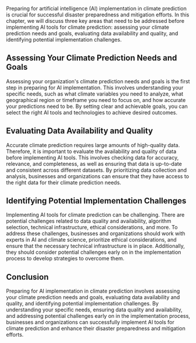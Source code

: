 

Preparing for artificial intelligence (AI) implementation in climate prediction is crucial for successful disaster preparedness and mitigation efforts. In this chapter, we will discuss three key areas that need to be addressed before implementing AI tools for climate prediction: assessing your climate prediction needs and goals, evaluating data availability and quality, and identifying potential implementation challenges.

Assessing Your Climate Prediction Needs and Goals
-------------------------------------------------

Assessing your organization's climate prediction needs and goals is the first step in preparing for AI implementation. This involves understanding your specific needs, such as what climate variables you need to analyze, what geographical region or timeframe you need to focus on, and how accurate your predictions need to be. By setting clear and achievable goals, you can select the right AI tools and technologies to achieve desired outcomes.

Evaluating Data Availability and Quality
----------------------------------------

Accurate climate prediction requires large amounts of high-quality data. Therefore, it is important to evaluate the availability and quality of data before implementing AI tools. This involves checking data for accuracy, relevance, and completeness, as well as ensuring that data is up-to-date and consistent across different datasets. By prioritizing data collection and analysis, businesses and organizations can ensure that they have access to the right data for their climate prediction needs.

Identifying Potential Implementation Challenges
-----------------------------------------------

Implementing AI tools for climate prediction can be challenging. There are potential challenges related to data quality and availability, algorithm selection, technical infrastructure, ethical considerations, and more. To address these challenges, businesses and organizations should work with experts in AI and climate science, prioritize ethical considerations, and ensure that the necessary technical infrastructure is in place. Additionally, they should consider potential challenges early on in the implementation process to develop strategies to overcome them.

Conclusion
----------

Preparing for AI implementation in climate prediction involves assessing your climate prediction needs and goals, evaluating data availability and quality, and identifying potential implementation challenges. By understanding your specific needs, ensuring data quality and availability, and addressing potential challenges early on in the implementation process, businesses and organizations can successfully implement AI tools for climate prediction and enhance their disaster preparedness and mitigation efforts.


